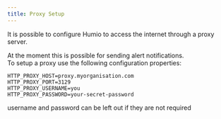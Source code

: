 ```yaml
---
title: Proxy Setup
---
```


It is possible to configure Humio to access the internet through a proxy server.

At the moment this is possible for sending alert notifications.  
To setup a proxy use the following configuration properties:

``` shell
HTTP_PROXY_HOST=proxy.myorganisation.com
HTTP_PROXY_PORT=3129
HTTP_PROXY_USERNAME=you
HTTP_PROXY_PASSWORD=your-secret-password
```

username and password can be left out if they are not required